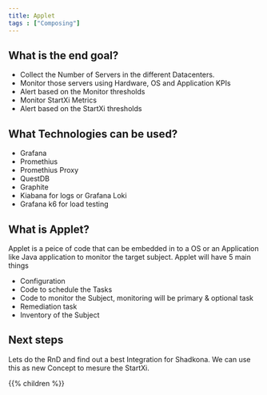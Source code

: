```yaml
---
title: Applet
tags : ["Composing"]
---
```


## What is the end goal?
+ Collect the Number of Servers in the different Datacenters. 
+ Monitor those servers using Hardware, OS and Application KPIs
+ Alert based on the Monitor thresholds
+ Monitor StartXi Metrics
+ Alert based on the StartXi thresholds

## What Technologies can be used?
+ Grafana
+ Promethius
+ Promethius Proxy
+ QuestDB
+ Graphite
+ Kiabana for logs or Grafana Loki
+ Grafana k6 for load testing

## What is Applet?
Applet is a peice of code that can be embedded in to a OS or an Application like Java application to monitor the target subject.
Applet will have 5 main things
+ Configuration
+ Code to schedule the Tasks
+ Code to monitor the Subject, monitoring will be primary & optional task
+ Remediation task
+ Inventory of the Subject

## Next steps
Lets do the RnD and find out a best Integration for Shadkona. We can use this as new Concept to mesure the StartXi.


{{% children  %}}
